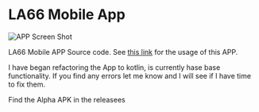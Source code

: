 # LA66 Mobile App

![APP Screen Shot](https://github.com/dragino/LA66_Mobile_App/blob/main/Android/LA66_USB-40.jpg)

LA66 Mobile APP Source code. See [this link](http://wiki.dragino.com/xwiki/bin/view/Main/User%20Manual%20for%20LoRaWAN%20End%20Nodes/LA66%20USB%20LoRaWAN%20Adapter%20User%20Manual/#H1.8A0Example:UseofA0LA66USBLoRaWANAdapterandmobileAPP) for the usage of this APP. 

I have began refactoring the App to kotlin, is currently hase base functionality.
If you find any errors let me know and I will see if I have time to fix them.

Find the Alpha APK in the releasees
